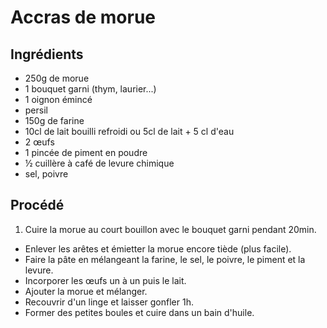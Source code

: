 # Accras de morue

## Ingrédients

* 250g de morue
* 1 bouquet garni (thym, laurier...)
* 1 oignon émincé
* persil
* 150g de farine
* 10cl de lait bouilli refroidi ou 5cl de lait + 5 cl d'eau
* 2 œufs
* 1 pincée de piment en poudre
* &frac12; cuillère à café de levure chimique
* sel, poivre

## Procédé

1. Cuire la morue au court bouillon avec le bouquet garni pendant 20min.
- Enlever les arêtes et émietter la morue encore tiède (plus facile).
- Faire la pâte en mélangeant la farine, le sel, le poivre, le piment et la levure.
- Incorporer les œufs un à un puis le lait.
- Ajouter la morue et mélanger.
- Recouvrir d'un linge et laisser gonfler 1h.
- Former des petites boules et cuire dans un bain d'huile.
